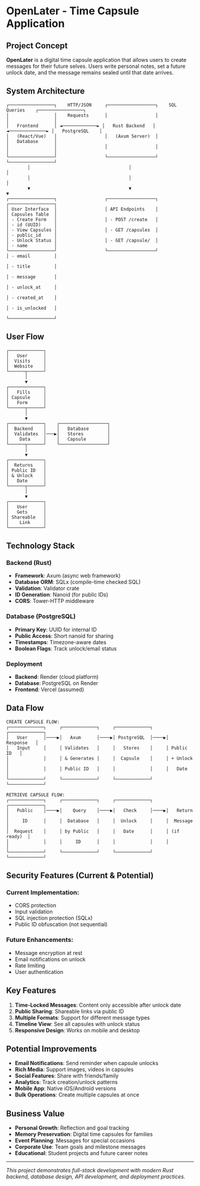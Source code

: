 # OpenLater - Time Capsule Application

##  Project Concept
**OpenLater** is a digital time capsule application that allows users to create messages for their future selves. Users write personal notes, set a future unlock date, and the message remains sealed until that date arrives.

##  System Architecture

```
┌─────────────────┐    HTTP/JSON     ┌──────────────────┐    SQL Queries    ┌─────────────────┐
│                 │    Requests      │                  │                   │                 │
│   Frontend      │ ◄─────────────► │   Rust Backend   │ ◄──────────────► │   PostgreSQL    │
│   (React/Vue)   │                  │   (Axum Server)  │                   │   Database      │
│                 │                  │                  │                   │                 │
└─────────────────┘                  └──────────────────┘                   └─────────────────┘
        │                                     │                                      │
        │                                     │                                      │
        ▼                                     ▼                                      ▼
┌─────────────────┐                  ┌──────────────────┐                   ┌─────────────────┐
│ User Interface  │                  │ API Endpoints    │                   │ Capsules Table  │
│ - Create Form   │                  │ - POST /create   │                   │ - id (UUID)     │
│ - View Capsules │                  │ - GET /capsules  │                   │ - public_id     │
│ - Unlock Status │                  │ - GET /capsule/  │                   │ - name          │
└─────────────────┘                  └──────────────────┘                   │ - email         │
                                                                             │ - title         │
                                                                             │ - message       │
                                                                             │ - unlock_at     │
                                                                             │ - created_at    │
                                                                             │ - is_unlocked   │
                                                                             └─────────────────┘
```

##  User Flow

```
┌─────────────┐
│   User      │
│  Visits     │
│  Website    │
└──────┬──────┘
       │
       ▼
┌─────────────┐
│   Fills     │
│ Capsule     │
│   Form      │
└──────┬──────┘
       │
       ▼
┌─────────────┐    ┌──────────────────┐
│  Backend    │    │   Database       │
│  Validates  │───▶│   Stores         │
│    Data     │    │   Capsule        │
└──────┬──────┘    └──────────────────┘
       │
       ▼
┌─────────────┐
│  Returns    │
│ Public ID   │
│ & Unlock    │
│   Date      │
└──────┬──────┘
       │
       ▼
┌─────────────┐
│   User      │
│   Gets      │
│ Shareable   │
│    Link     │
└─────────────┘
```

##  Technology Stack

### Backend (Rust)
- **Framework**: Axum (async web framework)
- **Database ORM**: SQLx (compile-time checked SQL)
- **Validation**: Validator crate
- **ID Generation**: Nanoid (for public IDs)
- **CORS**: Tower-HTTP middleware

### Database (PostgreSQL)
- **Primary Key**: UUID for internal ID
- **Public Access**: Short nanoid for sharing
- **Timestamps**: Timezone-aware dates
- **Boolean Flags**: Track unlock/email status

### Deployment
- **Backend**: Render (cloud platform)
- **Database**: PostgreSQL on Render
- **Frontend**: Vercel (assumed)

##  Data Flow

```
CREATE CAPSULE FLOW:
┌─────────────┐     ┌─────────────┐     ┌─────────────┐     ┌─────────────┐
│   User      │────▶│   Axum      │────▶│ PostgreSQL  │────▶│  Response   │
│   Input     │     │ Validates   │     │   Stores    │     │ Public ID   │
│             │     │ & Generates │     │  Capsule    │     │ + Unlock    │
│             │     │ Public ID   │     │             │     │   Date      │
└─────────────┘     └─────────────┘     └─────────────┘     └─────────────┘

RETRIEVE CAPSULE FLOW:
┌─────────────┐     ┌─────────────┐     ┌─────────────┐     ┌─────────────┐
│   Public    │────▶│    Query    │────▶│   Check     │────▶│   Return    │
│     ID      │     │  Database   │     │  Unlock     │     │  Message    │
│  Request    │     │ by Public   │     │   Date      │     │ (if ready)  │
│             │     │     ID      │     │             │     │             │
└─────────────┘     └─────────────┘     └─────────────┘     └─────────────┘
```

##  Security Features (Current & Potential)

### Current Implementation:
-  CORS protection
-  Input validation  
- SQL injection protection (SQLx)
- Public ID obfuscation (not sequential)

### Future Enhancements:
- Message encryption at rest
- Email notifications on unlock
- Rate limiting
- User authentication

##  Key Features

1. **Time-Locked Messages**: Content only accessible after unlock date
2. **Public Sharing**: Shareable links via public ID
3. **Multiple Formats**: Support for different message types
4. **Timeline View**: See all capsules with unlock status
5. **Responsive Design**: Works on mobile and desktop

## Potential Improvements

- **Email Notifications**: Send reminder when capsule unlocks
- **Rich Media**: Support images, videos in capsules  
- **Social Features**: Share with friends/family
- **Analytics**: Track creation/unlock patterns
- **Mobile App**: Native iOS/Android versions
- **Bulk Operations**: Create multiple capsules at once

## Business Value

- **Personal Growth**: Reflection and goal tracking
- **Memory Preservation**: Digital time capsules for families
- **Event Planning**: Messages for special occasions
- **Corporate Use**: Team goals and milestone messages
- **Educational**: Student projects and future career notes

---

*This project demonstrates full-stack development with modern Rust backend, database design, API development, and deployment practices.*